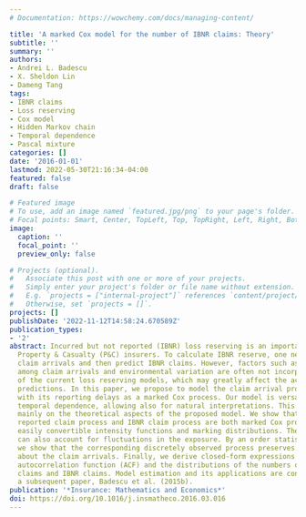 ```yaml
---
# Documentation: https://wowchemy.com/docs/managing-content/

title: 'A marked Cox model for the number of IBNR claims: Theory'
subtitle: ''
summary: ''
authors:
- Andrei L. Badescu
- X. Sheldon Lin
- Dameng Tang
tags:
- IBNR claims
- Loss reserving
- Cox model
- Hidden Markov chain
- Temporal dependence
- Pascal mixture
categories: []
date: '2016-01-01'
lastmod: 2022-05-30T21:16:34-04:00
featured: false
draft: false

# Featured image
# To use, add an image named `featured.jpg/png` to your page's folder.
# Focal points: Smart, Center, TopLeft, Top, TopRight, Left, Right, BottomLeft, Bottom, BottomRight.
image:
  caption: ''
  focal_point: ''
  preview_only: false

# Projects (optional).
#   Associate this post with one or more of your projects.
#   Simply enter your project's folder or file name without extension.
#   E.g. `projects = ["internal-project"]` references `content/project/deep-learning/index.md`.
#   Otherwise, set `projects = []`.
projects: []
publishDate: '2022-11-12T14:58:24.670589Z'
publication_types:
- '2'
abstract: Incurred but not reported (IBNR) loss reserving is an important issue for
  Property & Casualty (P&C) insurers. To calculate IBNR reserve, one needs to model
  claim arrivals and then predict IBNR claims. However, factors such as temporal dependence
  among claim arrivals and environmental variation are often not incorporated in many
  of the current loss reserving models, which may greatly affect the accuracy of IBNR
  predictions. In this paper, we propose to model the claim arrival process together
  with its reporting delays as a marked Cox process. Our model is versatile in modeling
  temporal dependence, allowing also for natural interpretations. This paper focuses
  mainly on the theoretical aspects of the proposed model. We show that the associated
  reported claim process and IBNR claim process are both marked Cox processes with
  easily convertible intensity functions and marking distributions. The proposed model
  can also account for fluctuations in the exposure. By an order statistics property,
  we show that the corresponding discretely observed process preserves all the information
  about the claim arrivals. Finally, we derive closed-form expressions for both the
  autocorrelation function (ACF) and the distributions of the numbers of reported
  claims and IBNR claims. Model estimation and its applications are considered in
  a subsequent paper, Badescu et al. (2015b).
publication: '*Insurance: Mathematics and Economics*'
doi: https://doi.org/10.1016/j.insmatheco.2016.03.016
---
```

